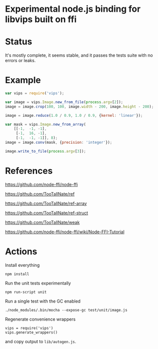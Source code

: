 # Experimental node.js binding for libvips built on ffi

# Status

It's mostly complete, it seems stable, and it passes the tests suite with no
errors or leaks. 

# Example

```javascript
var vips = require('vips');

var image = vips.Image.new_from_file(process.argv[2]);
image = image.crop(100, 100, image.width - 200, image.height - 200);

image = image.reduce(1.0 / 0.9, 1.0 / 0.9, {kernel: 'linear'});

var mask = vips.Image.new_from_array(
    [[-1,  -1, -1], 
     [-1,  16, -1], 
     [-1,  -1, -1]], 8);
image = image.conv(mask, {precision: 'integer'});

image.write_to_file(process.argv[3]);
```

# References

https://github.com/node-ffi/node-ffi

https://github.com/TooTallNate/ref

https://github.com/TooTallNate/ref-array

https://github.com/TooTallNate/ref-struct

https://github.com/TooTallNate/weak

https://github.com/node-ffi/node-ffi/wiki/Node-FFI-Tutorial

# Actions

Install everything

	npm install 

Run the unit tests experimentally

	npm run-script unit

Run a single test with the GC enabled

	./node_modules/.bin/mocha --expose-gc test/unit/image.js 

Regenerate convenience wrappers

	vips = require('vips')
	vips.generate_wrappers()

and copy output to `lib/autogen.js`.
